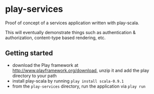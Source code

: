 # play-services

Proof of concept of a services application written with play-scala.

This will eventually demonstrate things such as authentication & authorization, content-type based rendering, etc.

## Getting started

- download the Play framework at http://www.playframework.org/download, unzip it and add the play directory to your path
- install play-scala by running `play install scala-0.9.1`
- from the `play-services` directory, run the application via `play run`